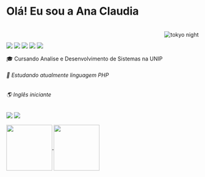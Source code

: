 # Olá! Eu sou a Ana Claudia
 
 <div style="display: inline_block"><br>
  <img align="right" alt="tokyo night" src="https://i2.wp.com/data.whicdn.com/images/290358101/original.gif">
</div>
 
  ##
<div>
  <img src="https://img.shields.io/badge/HTML-239120?style=for-the-badge&logo=html5&logoColor=white">
  <img src="https://img.shields.io/badge/CSS-239120?&style=for-the-badge&logo=css3&logoColor=white">
  <img src="https://img.shields.io/badge/HTML5-E34F26?style=for-the-badge&logo=html5&logoColor=white">
  <img src="https://img.shields.io/badge/C-00599C?style=for-the-badge&logo=c&logoColor=white">
  <img src="https://img.shields.io/badge/PHP-777BB4?style=for-the-badge&logo=php&logoColor=white">
  
  🎓 Cursando Analise e Desenvolvimento de Sistemas na UNIP <h6>
  🌱 Estudando atualmente linguagem PHP <h6>
  🌎 Inglês iniciante <h6>
  
</div>
  <div>

  <a href="https://www.linkedin.com/in/ana-claudia-de-castro-64b623182/" target="_blank"><img src="https://img.shields.io/badge/-LinkedIn-%230077B5?style=for-the-badge&logo=linkedin&logoColor=white" target="_blank"></a> 
     <a href="https://twitter.com/anaclaudiax_?s=09" target="_blank"><img src="https://img.shields.io/badge/Twitter-1DA1F2?style=for-the-badge&logo=twitter&logoColor=white" target="_blank"></a> 
    
  </div>
  <div>
  <a href="https://github.com/anaclaudia-cb">
   <img align="center" height="120em" src="https://github-readme-stats.vercel.app/api?username=anaclaudia-cb&show_icons=true&theme=tokyonight&include_all_commits=true&count_private=true"/>
  
   <img align="center" height="120em" src="https://github-readme-stats.vercel.app/api/top-langs/?username=anaclaudia-cb&layout=compact&langs_count=7&theme=tokyonight"/>
</div>

  

  
